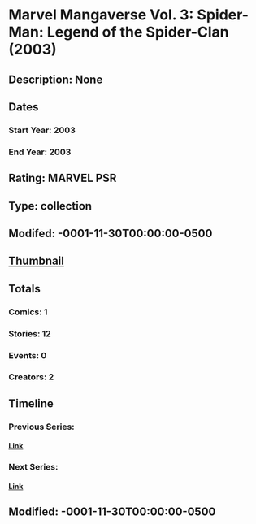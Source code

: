 # Marvel Mangaverse Vol. 3: Spider-Man: Legend of the Spider-Clan (2003)
## Description: None
## Dates
### Start Year: 2003
### End Year: 2003
## Rating: MARVEL PSR
## Type: collection
## Modifed: -0001-11-30T00:00:00-0500
## [Thumbnail](http://i.annihil.us/u/prod/marvel/i/mg/6/00/4bb6f65d41052.jpg)
## Totals
### Comics: 1
### Stories: 12
### Events: 0
### Creators: 2
## Timeline
### Previous Series: 
#### [Link]()
### Next Series: 
#### [Link]()
## Modified: -0001-11-30T00:00:00-0500